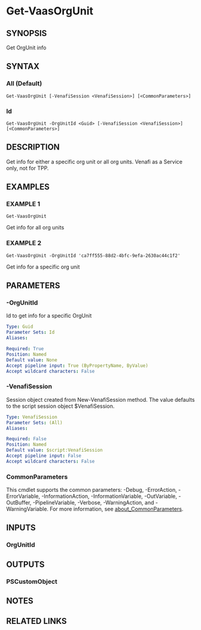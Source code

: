 # Get-VaasOrgUnit

## SYNOPSIS
Get OrgUnit info

## SYNTAX

### All (Default)
```
Get-VaasOrgUnit [-VenafiSession <VenafiSession>] [<CommonParameters>]
```

### Id
```
Get-VaasOrgUnit -OrgUnitId <Guid> [-VenafiSession <VenafiSession>] [<CommonParameters>]
```

## DESCRIPTION
Get info for either a specific org unit or all org units. 
Venafi as a Service only, not for TPP.

## EXAMPLES

### EXAMPLE 1
```
Get-VaasOrgUnit
```

Get info for all org units

### EXAMPLE 2
```
Get-VaasOrgUnit -OrgUnitId 'ca7ff555-88d2-4bfc-9efa-2630ac44c1f2'
```

Get info for a specific org unit

## PARAMETERS

### -OrgUnitId
Id to get info for a specific OrgUnit

```yaml
Type: Guid
Parameter Sets: Id
Aliases:

Required: True
Position: Named
Default value: None
Accept pipeline input: True (ByPropertyName, ByValue)
Accept wildcard characters: False
```

### -VenafiSession
Session object created from New-VenafiSession method. 
The value defaults to the script session object $VenafiSession.

```yaml
Type: VenafiSession
Parameter Sets: (All)
Aliases:

Required: False
Position: Named
Default value: $script:VenafiSession
Accept pipeline input: False
Accept wildcard characters: False
```

### CommonParameters
This cmdlet supports the common parameters: -Debug, -ErrorAction, -ErrorVariable, -InformationAction, -InformationVariable, -OutVariable, -OutBuffer, -PipelineVariable, -Verbose, -WarningAction, and -WarningVariable. For more information, see [about_CommonParameters](http://go.microsoft.com/fwlink/?LinkID=113216).

## INPUTS

### OrgUnitId
## OUTPUTS

### PSCustomObject
## NOTES

## RELATED LINKS
